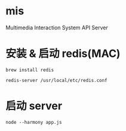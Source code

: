 # mis
Multimedia Interaction System API Server

# 安装 & 启动 redis(MAC)
    brew install redis

    redis-server /usr/local/etc/redis.conf

# 启动 server
    node --harmony app.js